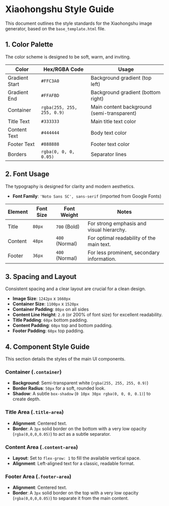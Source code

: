 # Xiaohongshu Style Guide

This document outlines the style standards for the Xiaohongshu image generator, based on the `base_template.html` file.

## 1. Color Palette

The color scheme is designed to be soft, warm, and inviting.

| Color          | Hex/RGBA Code                     | Usage                                    |
|----------------|-----------------------------------|------------------------------------------|
| Gradient Start | `#FFC3A0`                         | Background gradient (top left)           |
| Gradient End   | `#FFAFBD`                         | Background gradient (bottom right)       |
| Container      | `rgba(255, 255, 255, 0.9)`        | Main content background (semi-transparent) |
| Title Text     | `#333333`                         | Main title text color                    |
| Content Text   | `#444444`                         | Body text color                          |
| Footer Text    | `#888888`                         | Footer text color                        |
| Borders        | `rgba(0, 0, 0, 0.05)`             | Separator lines                          |

## 2. Font Usage

The typography is designed for clarity and modern aesthetics.

- **Font Family**: `'Noto Sans SC', sans-serif` (imported from Google Fonts)

| Element      | Font Size | Font Weight | Notes                                      |
|--------------|-----------|-------------|--------------------------------------------|
| Title        | `80px`    | `700` (Bold)| For strong emphasis and visual hierarchy.  |
| Content      | `48px`    | `400` (Normal)| For optimal readability of the main text.  |
| Footer       | `36px`    | `400` (Normal)| For less prominent, secondary information. |

## 3. Spacing and Layout

Consistent spacing and a clear layout are crucial for a clean design.

- **Image Size**: `1242px` x `1660px`
- **Container Size**: `1100px` x `1520px`
- **Container Padding**: `80px` on all sides
- **Content Line Height**: `2.0` (or 200% of font size) for excellent readability.
- **Title Padding**: `60px` bottom padding.
- **Content Padding**: `60px` top and bottom padding.
- **Footer Padding**: `60px` top padding.

## 4. Component Style Guide

This section details the styles of the main UI components.

### Container (`.container`)

- **Background**: Semi-transparent white (`rgba(255, 255, 255, 0.9)`)
- **Border Radius**: `50px` for a soft, rounded look.
- **Shadow**: A subtle `box-shadow` (`0 10px 30px rgba(0, 0, 0, 0.1)`) to create depth.

### Title Area (`.title-area`)

- **Alignment**: Centered text.
- **Border**: A `3px` solid border on the bottom with a very low opacity (`rgba(0,0,0,0.05)`) to act as a subtle separator.

### Content Area (`.content-area`)

- **Layout**: Set to `flex-grow: 1` to fill the available vertical space.
- **Alignment**: Left-aligned text for a classic, readable format.

### Footer Area (`.footer-area`)

- **Alignment**: Centered text.
- **Border**: A `3px` solid border on the top with a very low opacity (`rgba(0,0,0,0.05)`) to separate it from the main content.
